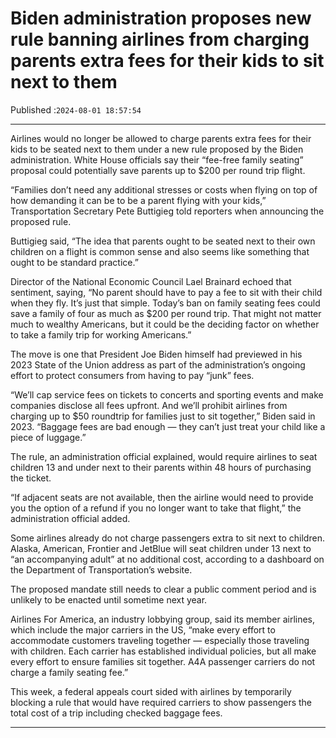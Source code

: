 # Biden administration proposes new rule banning airlines from charging parents extra fees for their kids to sit next to them

Published :`2024-08-01 18:57:54`

---

Airlines would no longer be allowed to charge parents extra fees for their kids to be seated next to them under a new rule proposed by the Biden administration. White House officials say their “fee-free family seating” proposal could potentially save parents up to $200 per round trip flight.

“Families don’t need any additional stresses or costs when flying on top of how demanding it can be to be a parent flying with your kids,” Transportation Secretary Pete Buttigieg told reporters when announcing the proposed rule.

Buttigieg said, “The idea that parents ought to be seated next to their own children on a flight is common sense and also seems like something that ought to be standard practice.”

Director of the National Economic Council Lael Brainard echoed that sentiment, saying, “No parent should have to pay a fee to sit with their child when they fly. It’s just that simple. Today’s ban on family seating fees could save a family of four as much as $200 per round trip. That might not matter much to wealthy Americans, but it could be the deciding factor on whether to take a family trip for working Americans.”

The move is one that President Joe Biden himself had previewed in his 2023 State of the Union address as part of the administration’s ongoing effort to protect consumers from having to pay “junk” fees.

“We’ll cap service fees on tickets to concerts and sporting events and make companies disclose all fees upfront. And we’ll prohibit airlines from charging up to $50 roundtrip for families just to sit together,” Biden said in 2023. “Baggage fees are bad enough — they can’t just treat your child like a piece of luggage.”

The rule, an administration official explained, would require airlines to seat children 13 and under next to their parents within 48 hours of purchasing the ticket.

“If adjacent seats are not available, then the airline would need to provide you the option of a refund if you no longer want to take that flight,” the administration official added.

Some airlines already do not charge passengers extra to sit next to children. Alaska, American, Frontier and JetBlue will seat children under 13 next to “an accompanying adult” at no additional cost, according to a dashboard on the Department of Transportation’s website.

The proposed mandate still needs to clear a public comment period and is unlikely to be enacted until sometime next year.

Airlines For America, an industry lobbying group, said its member airlines, which include the major carriers in the US, “make every effort to accommodate customers traveling together — especially those traveling with children. Each carrier has established individual policies, but all make every effort to ensure families sit together. A4A passenger carriers do not charge a family seating fee.”

This week, a federal appeals court sided with airlines by temporarily blocking a rule that would have required carriers to show passengers the total cost of a trip including checked baggage fees.

---

